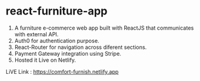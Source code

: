 # react-furniture-app

1. A furniture e-commerce web app built with ReactJS that communicates with external API.
2. Auth0 for authentication purpose.
3. React-Router for navigation across diferent sections.
4. Payment Gateway integration using Stripe.
5. Hosted it Live on Netlify.

LiVE Link : https://comfort-furnish.netlify.app
